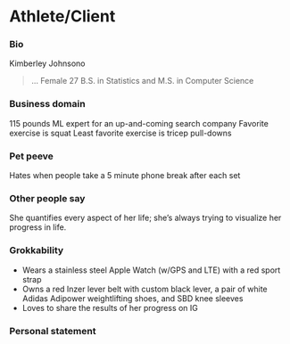 # Athlete/Client
### Bio
Kimberley Johnsono
> …
Female
27
B.S. in Statistics and M.S. in Computer Science

### Business domain
115 pounds
ML expert for an up-and-coming search company
Favorite exercise is squat
Least favorite exercise is tricep pull-downs

### Pet peeve
Hates when people take a 5 minute phone break after each set

### Other people say
She quantifies every aspect of her life; she’s always trying to visualize her progress in life.

### Grokkability
* Wears a stainless steel Apple Watch (w/GPS and LTE) with a red sport strap
* Owns a red Inzer lever belt with custom black lever, a pair of white Adidas Adipower weightlifting shoes, and SBD knee sleeves
* Loves to share the results of her progress on IG

### Personal statement
